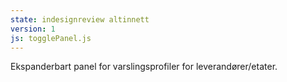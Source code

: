 ```yaml
---
state: indesignreview altinnett
version: 1
js: togglePanel.js
---
```


Ekspanderbart panel for varslingsprofiler for leverandører/etater.
